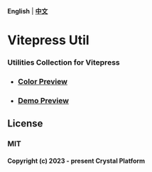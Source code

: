 **English** | [**中文**](./README.zh-CN.md)

# Vitepress Util

### Utilities Collection for Vitepress

- ### [Color Preview](https://github.com/XHanL/vitepress-util/tree/main/color)
- ### [Demo Preview](https://github.com/XHanL/vitepress-util/tree/main/demo)

## License

### MIT

#### Copyright (c) 2023 - present Crystal Platform
